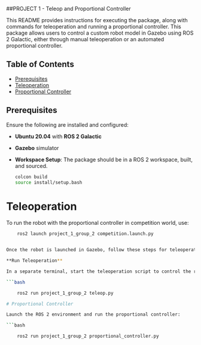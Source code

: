 ##PROJECT 1 - Teleop and Proportional Controller

This README provides instructions for executing the package, along with commands for teleoperation and running a proportional controller. This package allows users to control a custom robot model in Gazebo using ROS 2 Galactic, either through manual teleoperation or an automated proportional controller.

## Table of Contents

- [Prerequisites](#prerequisites)
- [Teleoperation](#teleoperation)
- [Proportional Controller](#proportional-controller)


## Prerequisites

Ensure the following are installed and configured:

- **Ubuntu 20.04** with **ROS 2 Galactic**
- **Gazebo** simulator
- **Workspace Setup**: The package should be in a ROS 2 workspace, built, and sourced.

   ```bash
   colcon build
   source install/setup.bash

# Teleoperation

To run the robot with the proportional controller in competition world, use:

```bash
    ros2 launch project_1_group_2 competition.launch.py


Once the robot is launched in Gazebo, follow these steps for teleoperation:

**Run Teleoperation**

In a separate terminal, start the teleoperation script to control the robot:

```bash

    ros2 run project_1_group_2 teleop.py

# Proportional Controller

Launch the ROS 2 environment and run the proportional controller:

```bash

    ros2 run project_1_group_2 proportional_controller.py

